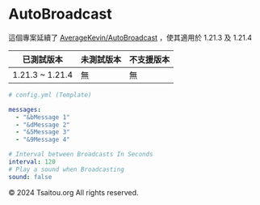 # AutoBroadcast
這個專案延續了 [AverageKevin/AutoBroadcast](https://github.com/ToggleIP/AutoBroadCast/blob/master/src/nl/AverageKevin/ABC/main.java) ，使其適用於 1.21.3 及 1.21.4

| 已測試版本           | 未測試版本 | 不支援版本 |
|-----------------|-------|-------|
| 1.21.3 ~ 1.21.4 | 無     | 無     |

```yaml
# config.yml (Template)

messages:
  - "&bMessage 1"
  - "&dMessage 2"
  - "&5Message 3"
  - "&9Message 4"

# Interval between Broadcasts In Seconds
interval: 120
# Play a sound when Broadcasting
sound: false
```

&copy; 2024 Tsaitou.org All rights reserved.